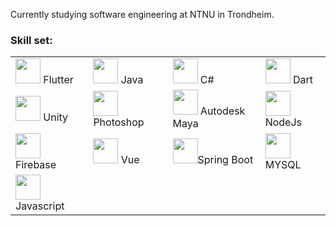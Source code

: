 Currently studying software engineering at NTNU in Trondheim.

<h3>Skill set:</h3>
<table>
  <tr>
    <td>
      <img src="https://cdn-images-1.medium.com/max/1200/1*5-aoK8IBmXve5whBQM90GA.png" height=40> Flutter
    </td>
    <td>
      <img src="https://logoeps.com/wp-content/uploads/2011/06/java-logo-vector.png" height=40> Java
    </td>
    <td>
      <img src="https://static.cdnlogo.com/logos/c/27/c.svg" height=40> C#
    </td>
    <td>
      <img src="https://upload.wikimedia.org/wikipedia/commons/7/7e/Dart-logo.png" height=40> Dart
    </td>
  </tr>
  <tr>
    <td>
      <img src="https://upload.wikimedia.org/wikipedia/commons/thumb/1/19/Unity_Technologies_logo.svg/1024px-Unity_Technologies_logo.svg.png" height=40> Unity
    </td>
    <td>
      <img src="https://logos-world.net/wp-content/uploads/2020/11/Adobe-Photoshop-Logo.png" height=40> Photoshop
    </td>
    <td>
      <img src="https://1000logos.net/wp-content/uploads/2020/08/Maya-Logo.png" height=40> Autodesk Maya
    </td>
    <td>
      <img src="https://upload.wikimedia.org/wikipedia/commons/thumb/d/d9/Node.js_logo.svg/1200px-Node.js_logo.svg.png" height=40> NodeJs
    </td>
  </tr>
  <tr>
    <td>
      <img src="https://seeklogo.com/images/F/firebase-logo-402F407EE0-seeklogo.com.png" height=40> Firebase
    </td>
    <td>
       <img src="https://upload.wikimedia.org/wikipedia/commons/9/95/Vue.js_Logo_2.svg" height=40> Vue
    </td>
    <td>
      <img src="https://spring.io/images/spring-logo-9146a4d3298760c2e7e49595184e1975.svg" height=40>Spring Boot
    </td>
    <td>
      <img src="https://logo-download.com/wp-content/data/images/svg/MySQL-logo.svg" height=40> MYSQL
    </td>
  </tr>
  <tr>
    <td>
     <img src="https://1000logos.net/wp-content/uploads/2020/09/JavaScript-Logo.png" height=40>  Javascript
    </td>
  </tr>
</table>


<!---
LeonardotNEO/LeonardotNEO is a ✨ special ✨ repository because its `README.md` (this file) appears on your GitHub profile.
You can click the Preview link to take a look at your changes.
--->

